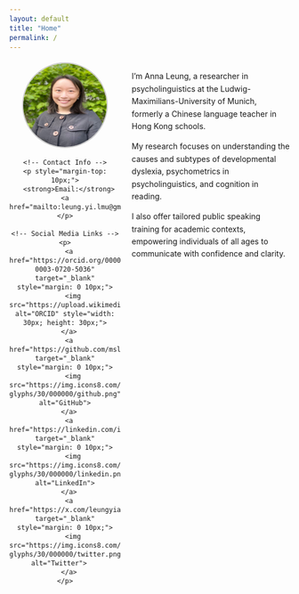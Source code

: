 ```yaml
---
layout: default
title: "Home"
permalink: /
---
```


<div style="display: flex; align-items: flex-start; margin-top: 20px;">
  <!-- Left Section -->
  <div style="flex: 1; text-align: center; max-width: 200px; margin-right: 20px;">
    <!-- Profile Picture -->
    <img src="/assets/images/Photo.jpg" alt="Anna Leung" style="width: 150px; height: 150px; border-radius: 50%; border: 2px solid #ccc;">
    
    <!-- Contact Info -->
    <p style="margin-top: 10px;">
      <strong>Email:</strong> <a href="mailto:leung.yi.lmu@gmail.com">leung.yi.lmu@gmail.com</a>
    </p>

    <!-- Social Media Links -->
    <p>
      <a href="https://orcid.org/0000-0003-0720-5036" target="_blank" style="margin: 0 10px;">
        <img src="https://upload.wikimedia.org/wikipedia/commons/0/06/ORCID_iD.svg" alt="ORCID" style="width: 30px; height: 30px;">
      </a>
      <a href="https://github.com/msleungyi" target="_blank" style="margin: 0 10px;">
        <img src="https://img.icons8.com/ios-glyphs/30/000000/github.png" alt="GitHub">
      </a>
      <a href="https://linkedin.com/in/leungyianna" target="_blank" style="margin: 0 10px;">
        <img src="https://img.icons8.com/ios-glyphs/30/000000/linkedin.png" alt="LinkedIn">
      </a>
      <a href="https://x.com/leungyianna" target="_blank" style="margin: 0 10px;">
        <img src="https://img.icons8.com/ios-glyphs/30/000000/twitter.png" alt="Twitter">   
      </a>
    </p>
  </div>

  <!-- Right Section -->
  <div style="flex: 3; line-height: 1.6;">
    <p>
      I’m Anna Leung, a researcher in psycholinguistics at the Ludwig-Maximilians-University of Munich, formerly a Chinese language teacher in Hong Kong schools.
    </p>
    <p>
      My research focuses on understanding the causes and subtypes of developmental dyslexia, psychometrics in psycholinguistics, and cognition in reading.
    </p>
    <p>
      I also offer tailored public speaking training for academic contexts, empowering individuals of all ages to communicate with confidence and clarity.
    </p>
  </div>
</div>

